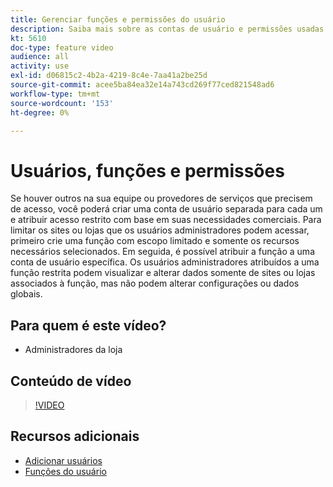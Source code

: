 ```yaml
---
title: Gerenciar funções e permissões do usuário
description: Saiba mais sobre as contas de usuário e permissões usadas para controlar o acesso ao [!DNL Commerce] site e armazene dados no Administrador.
kt: 5610
doc-type: feature video
audience: all
activity: use
exl-id: d06815c2-4b2a-4219-8c4e-7aa41a2be25d
source-git-commit: acee5ba84ea32e14a743cd269f77ced821548ad6
workflow-type: tm+mt
source-wordcount: '153'
ht-degree: 0%

---
```


# Usuários, funções e permissões

Se houver outros na sua equipe ou provedores de serviços que precisem de acesso, você poderá criar uma conta de usuário separada para cada um e atribuir acesso restrito com base em suas necessidades comerciais. Para limitar os sites ou lojas que os usuários administradores podem acessar, primeiro crie uma função com escopo limitado e somente os recursos necessários selecionados. Em seguida, é possível atribuir a função a uma conta de usuário específica. Os usuários administradores atribuídos a uma função restrita podem visualizar e alterar dados somente de sites ou lojas associados à função, mas não podem alterar configurações ou dados globais.

## Para quem é este vídeo?

- Administradores da loja

## Conteúdo de vídeo

>[!VIDEO](https://video.tv.adobe.com/v/343654?quality=12&learn=on)

## Recursos adicionais

- [Adicionar usuários](https://docs.magento.com/user-guide/system/permissions-users-all.html)
- [Funções do usuário](https://docs.magento.com/user-guide/system/permissions-user-roles.html)
